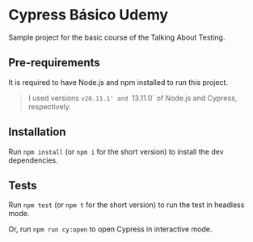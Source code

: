 # Cypress Básico Udemy

Sample project for the basic course of the Talking About Testing.

## Pre-requirements

It is required to have Node.js and npm installed to run this project.

> I used versions `v20.11.1' and `13.11.0` of Node.js and Cypress, respectively.

## Installation

Run `npm install` (or `npm i` for the short version) to install the dev dependencies.

## Tests

Run `npm test` (or `npm t` for the short version) to run the test in headless mode.

Or, run `npm run cy:open` to open Cypress in interactive mode.